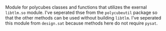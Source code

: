 Module for polycubes classes and functions that utilizes the exernal `libtlm.so` module. I've seperated thse from the `polycubeutil` package so that the other methods can be used without building `libtlm`. I've seperated this module from `design.sat` because methods here do not require `pysat`.